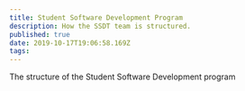```yaml
---
title: Student Software Development Program
description: How the SSDT team is structured.
published: true
date: 2019-10-17T19:06:58.169Z
tags: 
---
```


The structure of the Student Software Development program